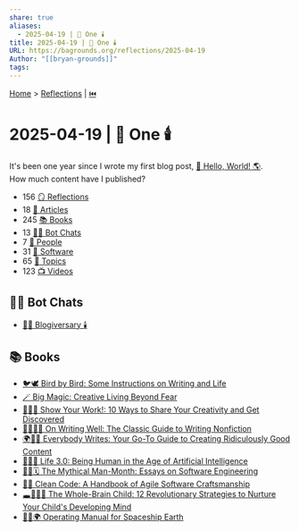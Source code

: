 ```yaml
---
share: true
aliases:
  - 2025-04-19 | 🥳 One 🕯️
title: 2025-04-19 | 🥳 One 🕯️
URL: https://bagrounds.org/reflections/2025-04-19
Author: "[[bryan-grounds]]"
tags: 
---
```

[Home](../index.md) > [Reflections](./index.md) | [⏮️](./2025-04-18.md)  
# 2025-04-19 | 🥳 One 🕯️  
It's been one year since I wrote my first blog post, [👋 Hello, World! 🌎](./2024-04-19.md).  
How much content have I published?  
- 156 [🪞 Reflections](./index.md)  
- 18 [📄  Articles](../articles/index.md)  
- 245 [📚 Books](../books/index.md)  
- 13 [🤖💬 Bot Chats](../bot-chats/index.md)  
- 7 [👥 People](../people/index.md)  
- 31 [💾 Software](../software/index.md)  
- 65 [🌌 Topics](../topics/index.md)  
- 123 [📺 Videos](../videos/index.md)  
  
## 🤖💬 Bot Chats  
- [✍🏼 Blogiversary 🕯️](../bot-chats/blogiversary.md)  
  
## 📚 Books  
- [🐦🕊️ Bird by Bird: Some Instructions on Writing and Life](../books/bird-by-bird.md)  
- [🪄 Big Magic: Creative Living Beyond Fear](../books/big-magic.md)  
- [📝🎨🎶 Show Your Work!: 10 Ways to Share Your Creativity and Get Discovered](../books/show-your-work.md)  
- [✍🏼👍🏼 On Writing Well: The Classic Guide to Writing Nonfiction](../books/on-writing-well.md)  
- [🌍✍🏿 Everybody Writes: Your Go-To Guide to Creating Ridiculously Good Content](../books/everybody-writes.md)  
- [🧬👥💾 Life 3.0: Being Human in the Age of Artificial Intelligence](../books/life-3-0.md)  
- [🦄👤🗓️ The Mythical Man-Month: Essays on Software Engineering](../books/the-mythical-man-month.md)  
- [🧼💾 Clean Code: A Handbook of Agile Software Craftsmanship](../books/clean-code.md)  
- [🕳️🧠👶🏽 The Whole-Brain Child: 12 Revolutionary Strategies to Nurture Your Child's Developing Mind](../books/the-whole-brain-child.md)  
- [📗🚀🌍 Operating Manual for Spaceship Earth](../books/operating-manual-for-spaceship-earth.md)  
